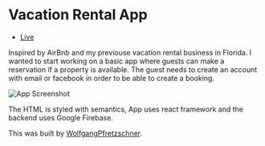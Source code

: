 

# Vacation Rental App 

* [Live](https://evernote-3a9c9.firebaseapp.com/) 



Inspired by AirBnb and my previouse vacation rental business in Florida. I wanted to start working on a basic app where guests can make a reservation if a property is available. The guest needs to create an account with email or facebook in order to be able to create a booking.


![App Screenshot](https://www.dropbox.com/s/9lk0hw5mtt5emvi/Screenshot%202019-01-10%2009.52.58.png?raw=1)

The HTML is styled with semantics, App uses react framework and the backend uses Google Firebase.

This was built by [WolfgangPfretzschner](https://github.com/WolfgangPfretzschner).

